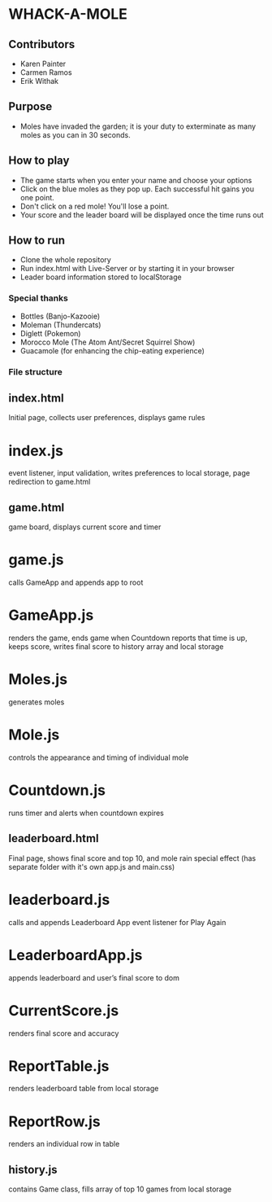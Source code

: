 # WHACK-A-MOLE
## Contributors
* Karen Painter
* Carmen Ramos
* Erik Withak

## Purpose
* Moles have invaded the garden; it is your duty to exterminate as many moles as you can in 30 seconds.

## How to play
* The game starts when you enter your name and choose your options
* Click on the blue moles as they pop up.  Each successful hit gains you one point.
* Don't click on a red mole!  You'll lose a point.
* Your score and the leader board will be displayed once the time runs out

## How to run
* Clone the whole repository
* Run index.html with Live-Server or by starting it in your browser
* Leader board information stored to localStorage

### Special thanks
* Bottles (Banjo-Kazooie)
* Moleman (Thundercats)
* Diglett (Pokemon)
* Morocco Mole (The Atom Ant/Secret Squirrel Show)
* Guacamole (for enhancing the chip-eating experience)

### File structure

## index.html
Initial page, collects user preferences, displays game rules
# index.js
event listener, input validation, writes preferences to local storage, page redirection to game.html

## game.html
game board, displays current score and timer
# game.js 
calls GameApp and appends app to root
# GameApp.js 
renders the game, ends game when Countdown reports that time is up, keeps score, writes final score to history array and local storage
# Moles.js 
generates moles
# Mole.js 
controls the appearance and timing of individual mole
# Countdown.js 
runs timer and alerts when countdown expires

## leaderboard.html 
Final page, shows final score and top 10, and mole rain special effect (has separate folder with it's own app.js and main.css)
# leaderboard.js 
calls and appends Leaderboard App
event listener for Play Again
# LeaderboardApp.js 
appends leaderboard and user’s final score to dom
# CurrentScore.js 
renders final score and accuracy
# ReportTable.js 
renders leaderboard table from local storage
# ReportRow.js 
renders an individual row in table

## history.js
contains Game class, fills array of top 10 games from local storage



